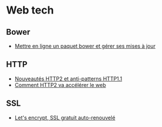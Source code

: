 # Web tech



## Bower
- [Mettre en ligne un paquet bower et gérer ses mises à jour](http://bob.yexley.net/creating-and-maintaining-your-own-bower-package/)

## HTTP
- [Nouveautés HTTP2 et anti-patterns HTTP1.1](https://www.smashingmagazine.com/2016/02/getting-ready-for-http2/)
- [Comment HTTP2 va accélérer le web](https://kinsta.com/learn/what-is-http2/)

## SSL
- [Let's encrypt, SSL gratuit auto-renouvelé](https://letsencrypt.org/how-it-works/)
